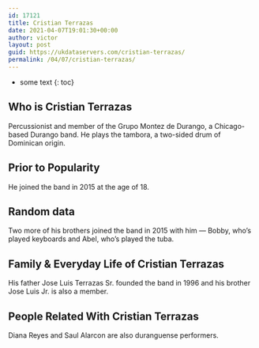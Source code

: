 ```yaml
---
id: 17121
title: Cristian Terrazas
date: 2021-04-07T19:01:30+00:00
author: victor
layout: post
guid: https://ukdataservers.com/cristian-terrazas/
permalink: /04/07/cristian-terrazas/
---
```


* some text
{: toc}


## Who is Cristian Terrazas



Percussionist and member of the Grupo Montez de Durango, a Chicago-based Durango band. He plays the tambora, a two-sided drum of Dominican origin. 

                
                
                
## Prior to Popularity



He joined the band in 2015 at the age of 18. 

                
                
                
## Random data



Two more of his brothers joined the band in 2015 with him &#8212; Bobby, who&#8217;s played keyboards and Abel, who&#8217;s played the tuba.  

                
                
                
## Family & Everyday Life of Cristian Terrazas



His father Jose Luis Terrazas Sr. founded the band in 1996 and his brother Jose Luis Jr. is also a member. 

                
                
                
## People Related With Cristian Terrazas



Diana Reyes and Saul Alarcon are also duranguense performers. 

                
              
            
          
          
          